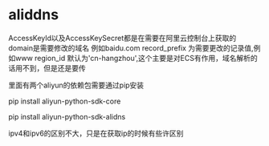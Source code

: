 # aliddns

AccessKeyId以及AccessKeySecret都是在需要在阿里云控制台上获取的
domain是需要修改的域名 例如baidu.com
record_prefix 为需要更改的记录值,例如www
region_id 默认为'cn-hangzhou',这个主要是对ECS有作用，域名解析的话用不到，但是还是要传


里面有两个aliyun的依赖包需要通过pip安装

pip install aliyun-python-sdk-core 

pip install aliyun-python-sdk-alidns

ipv4和ipv6的区别不大，只是在获取ip的时候有些许区别